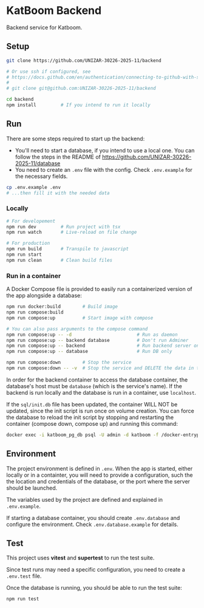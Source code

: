 # KatBoom Backend

Backend service for Katboom.

## Setup

```bash
git clone https://github.com/UNIZAR-30226-2025-11/backend

# Or use ssh if configured, see
# https://docs.github.com/en/authentication/connecting-to-github-with-ssh
#
# git clone git@github.com:UNIZAR-30226-2025-11/backend

cd backend
npm install         # If you intend to run it locally
```

## Run

There are some steps required to start up the backend:

- You'll need to start a database, if you intend to use a local one. You can follow the steps in the README of https://github.com/UNIZAR-30226-2025-11/database
- You need to create an `.env` file with the config. Check `.env.example` for the necessary fields.

```bash
cp .env.example .env
# ...then fill it with the needed data
```

### Locally

```bash
# For developement
npm run dev         # Run project with tsx
npm run watch       # Live-reload on file change

# For production
npm run build       # Transpile to javascript
npm run start
npm run clean       # Clean build files
```

### Run in a container

A Docker Compose file is provided to easily run a containerized version of the app alongside a database:

```bash
npm run docker:build        # Build image
npm run compose:build
npm run compose:up          # Start image with compose

# You can also pass arguments to the compose command
npm run compose:up -- -d                        # Run as daemon
npm run compose:up -- backend database          # Don't run Adminer
npm run compose:up -- backend                   # Run backend server only
npm run compose:up -- database                  # Run DB only

npm run compose:down        # Stop the service
npm run compose:down -- -v  # Stop the service and DELETE the data in the database 
```

In order for the backend container to access the database container, the database's host must be `database` (which is the service's name). If the backend is run locally and the database is run in a container, use `localhost`.

If the `sql/init.db` file has been updated, the container WILL NOT be updated, since the init script is run once on volume creation. You can force the database to reload the init script by stopping and restarting the container (compose down, compose up) and running this command:

```bash
docker exec -i katboom_pg_db psql -U admin -d katboom -f /docker-entrypoint-initdb.d/init.sql
```

## Environment

The project environment is defined in `.env`. When the app is started, either locally or in a containter, you will need to provide a configuration, such the the location and credentials of the database, or the port where the server should be launched.

The variables used by the project are defined and explained in `.env.example`.

If starting a database container, you should create `.env.database` and configure the environment. Check `.env.database.example` for details.

## Test

This project uses **vitest** and **supertest** to run the test suite.

Since test runs may need a specific configuration, you need to create a `.env.test` file.

Once the database is running, you should be able to run the test suite:

```bash
npm run test
```
